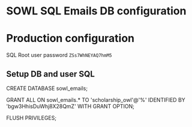 # SOWL SQL Emails DB configuration

# Production configuration

SQL Root user password `ZSs7WhNEYAQ7hmM5`

## Setup DB and user SQL

CREATE DATABASE sowl_emails;

GRANT ALL ON sowl_emails.* TO 'scholarship_owl'@'%' IDENTIFIED BY 'bgw3HhisDuWhj8X28QmZ' WITH GRANT OPTION;

FLUSH PRIVILEGES;
